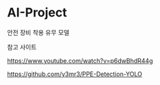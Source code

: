 # AI-Project
안전 장비 착용 유무 모델


참고 사이트

https://www.youtube.com/watch?v=p6dwBhdR44g

https://github.com/y3mr3/PPE-Detection-YOLO
